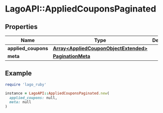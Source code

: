 # LagoAPI::AppliedCouponsPaginated

## Properties

| Name | Type | Description | Notes |
| ---- | ---- | ----------- | ----- |
| **applied_coupons** | [**Array&lt;AppliedCouponObjectExtended&gt;**](AppliedCouponObjectExtended.md) |  |  |
| **meta** | [**PaginationMeta**](PaginationMeta.md) |  |  |

## Example

```ruby
require 'lago_ruby'

instance = LagoAPI::AppliedCouponsPaginated.new(
  applied_coupons: null,
  meta: null
)
```

